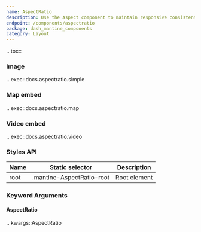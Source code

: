 ```yaml
---
name: AspectRatio
description: Use the Aspect component to maintain responsive consistent width/height ratio.
endpoint: /components/aspectratio
package: dash_mantine_components
category: Layout
---
```


.. toc::

### Image 

.. exec::docs.aspectratio.simple

### Map embed

.. exec::docs.aspectratio.map

### Video embed

.. exec::docs.aspectratio.video

### Styles API

| Name | Static selector           | Description  |
|------|---------------------------|--------------|
| root | .mantine-AspectRatio-root | Root element |

### Keyword Arguments

#### AspectRatio

.. kwargs::AspectRatio
